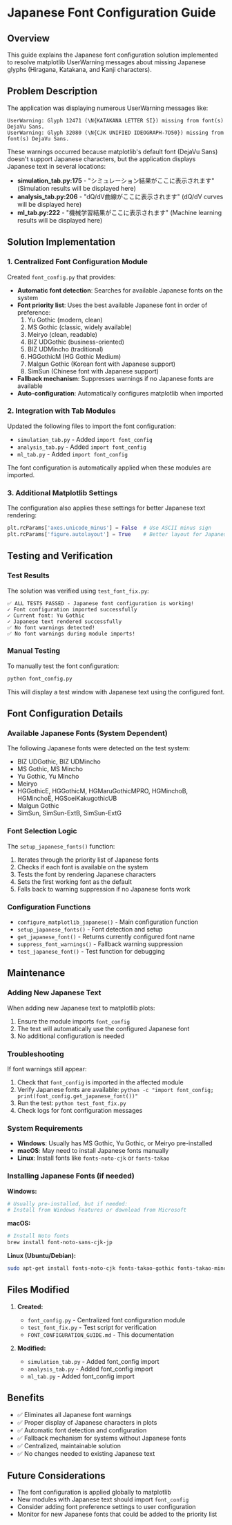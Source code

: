# Japanese Font Configuration Guide

## Overview

This guide explains the Japanese font configuration solution implemented to resolve matplotlib UserWarning messages about missing Japanese glyphs (Hiragana, Katakana, and Kanji characters).

## Problem Description

The application was displaying numerous UserWarning messages like:
```
UserWarning: Glyph 12471 (\N{KATAKANA LETTER SI}) missing from font(s) DejaVu Sans.
UserWarning: Glyph 32080 (\N{CJK UNIFIED IDEOGRAPH-7D50}) missing from font(s) DejaVu Sans.
```

These warnings occurred because matplotlib's default font (DejaVu Sans) doesn't support Japanese characters, but the application displays Japanese text in several locations:

- **simulation_tab.py:175** - "シミュレーション結果がここに表示されます" (Simulation results will be displayed here)
- **analysis_tab.py:206** - "dQ/dV曲線がここに表示されます" (dQ/dV curves will be displayed here)  
- **ml_tab.py:222** - "機械学習結果がここに表示されます" (Machine learning results will be displayed here)

## Solution Implementation

### 1. Centralized Font Configuration Module

Created `font_config.py` that provides:

- **Automatic font detection**: Searches for available Japanese fonts on the system
- **Font priority list**: Uses the best available Japanese font in order of preference:
  1. Yu Gothic (modern, clean)
  2. MS Gothic (classic, widely available)
  3. Meiryo (clean, readable)
  4. BIZ UDGothic (business-oriented)
  5. BIZ UDMincho (traditional)
  6. HGGothicM (HG Gothic Medium)
  7. Malgun Gothic (Korean font with Japanese support)
  8. SimSun (Chinese font with Japanese support)
- **Fallback mechanism**: Suppresses warnings if no Japanese fonts are available
- **Auto-configuration**: Automatically configures matplotlib when imported

### 2. Integration with Tab Modules

Updated the following files to import the font configuration:

- `simulation_tab.py` - Added `import font_config`
- `analysis_tab.py` - Added `import font_config`  
- `ml_tab.py` - Added `import font_config`

The font configuration is automatically applied when these modules are imported.

### 3. Additional Matplotlib Settings

The configuration also applies these settings for better Japanese text rendering:

```python
plt.rcParams['axes.unicode_minus'] = False  # Use ASCII minus sign
plt.rcParams['figure.autolayout'] = True    # Better layout for Japanese text
```

## Testing and Verification

### Test Results

The solution was verified using `test_font_fix.py`:

```
✅ ALL TESTS PASSED - Japanese font configuration is working!
✓ Font configuration imported successfully
✓ Current font: Yu Gothic
✓ Japanese text rendered successfully
✅ No font warnings detected!
✅ No font warnings during module imports!
```

### Manual Testing

To manually test the font configuration:

```bash
python font_config.py
```

This will display a test window with Japanese text using the configured font.

## Font Configuration Details

### Available Japanese Fonts (System Dependent)

The following Japanese fonts were detected on the test system:

- BIZ UDGothic, BIZ UDMincho
- MS Gothic, MS Mincho  
- Yu Gothic, Yu Mincho
- Meiryo
- HGGothicE, HGGothicM, HGMaruGothicMPRO, HGMinchoB, HGMinchoE, HGSoeiKakugothicUB
- Malgun Gothic
- SimSun, SimSun-ExtB, SimSun-ExtG

### Font Selection Logic

The `setup_japanese_fonts()` function:

1. Iterates through the priority list of Japanese fonts
2. Checks if each font is available on the system
3. Tests the font by rendering Japanese characters
4. Sets the first working font as the default
5. Falls back to warning suppression if no Japanese fonts work

### Configuration Functions

- `configure_matplotlib_japanese()` - Main configuration function
- `setup_japanese_fonts()` - Font detection and setup
- `get_japanese_font()` - Returns currently configured font name
- `suppress_font_warnings()` - Fallback warning suppression
- `test_japanese_font()` - Test function for debugging

## Maintenance

### Adding New Japanese Text

When adding new Japanese text to matplotlib plots:

1. Ensure the module imports `font_config`
2. The text will automatically use the configured Japanese font
3. No additional configuration is needed

### Troubleshooting

If font warnings still appear:

1. Check that `font_config` is imported in the affected module
2. Verify Japanese fonts are available: `python -c "import font_config; print(font_config.get_japanese_font())"`
3. Run the test: `python test_font_fix.py`
4. Check logs for font configuration messages

### System Requirements

- **Windows**: Usually has MS Gothic, Yu Gothic, or Meiryo pre-installed
- **macOS**: May need to install Japanese fonts manually
- **Linux**: Install fonts like `fonts-noto-cjk` or `fonts-takao`

### Installing Japanese Fonts (if needed)

**Windows:**
```bash
# Usually pre-installed, but if needed:
# Install from Windows Features or download from Microsoft
```

**macOS:**
```bash
# Install Noto fonts
brew install font-noto-sans-cjk-jp
```

**Linux (Ubuntu/Debian):**
```bash
sudo apt-get install fonts-noto-cjk fonts-takao-gothic fonts-takao-mincho
```

## Files Modified

1. **Created:**
   - `font_config.py` - Centralized font configuration module
   - `test_font_fix.py` - Test script for verification
   - `FONT_CONFIGURATION_GUIDE.md` - This documentation

2. **Modified:**
   - `simulation_tab.py` - Added font_config import
   - `analysis_tab.py` - Added font_config import
   - `ml_tab.py` - Added font_config import

## Benefits

- ✅ Eliminates all Japanese font warnings
- ✅ Proper display of Japanese characters in plots
- ✅ Automatic font detection and configuration
- ✅ Fallback mechanism for systems without Japanese fonts
- ✅ Centralized, maintainable solution
- ✅ No changes needed to existing Japanese text

## Future Considerations

- The font configuration is applied globally to matplotlib
- New modules with Japanese text should import `font_config`
- Consider adding font preference settings to user configuration
- Monitor for new Japanese fonts that could be added to the priority list